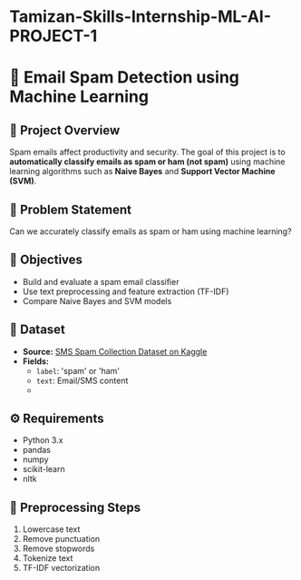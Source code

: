 # Tamizan-Skills-Internship-ML-AI-PROJECT-1
# 📧 Email Spam Detection using Machine Learning

## 🚀 Project Overview
Spam emails affect productivity and security. The goal of this project is to **automatically classify emails as spam or ham (not spam)** using machine learning algorithms such as **Naive Bayes** and **Support Vector Machine (SVM)**.

## 📝 Problem Statement
Can we accurately classify emails as spam or ham using machine learning?

## 🎯 Objectives
- Build and evaluate a spam email classifier
- Use text preprocessing and feature extraction (TF-IDF)
- Compare Naive Bayes and SVM models
  
## 📂 Dataset
- **Source:** [SMS Spam Collection Dataset on Kaggle](https://www.kaggle.com/datasets/uciml/sms-spam-collection-dataset)
- **Fields:**
  - `label`: 'spam' or 'ham'
  - `text`: Email/SMS content
  - 
## ⚙️ Requirements
- Python 3.x
- pandas
- numpy
- scikit-learn
- nltk

## 🧹 Preprocessing Steps
1. Lowercase text
2. Remove punctuation
3. Remove stopwords
4. Tokenize text
5. TF-IDF vectorization




